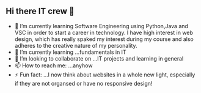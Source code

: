 ## Hi there IT crew 👋

- 🌱 I’m currently learning Software Engineering using Python,Java and VSC in order to start a career in technology.
     I have high interest in web design, which has really spaked my interest during my course and also adheres to the
     creative nature of my personality.
- 🌱 I’m currently learning ...fundamentals in IT
- 👯 I’m looking to collaborate on ...IT projects and learning in general
- 📫 How to reach me: ...anyhow
- ⚡ Fun fact: ...I now think about websites in a whole new light, especially if they are not organsed or have no responsive design!

